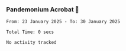 ### Pandemonium Acrobat 🤸

<!--START_SECTION:waka-->

```all_time
From: 23 January 2025 - To: 30 January 2025

Total Time: 0 secs

No activity tracked
```

<!--END_SECTION:waka-->
